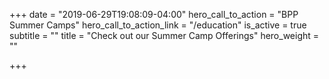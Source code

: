 +++
date = "2019-06-29T19:08:09-04:00"
hero_call_to_action = "BPP Summer Camps"
hero_call_to_action_link = "/education"
is_active = true
subtitle = ""
title = "Check out our Summer Camp Offerings"
hero_weight = ""

+++
